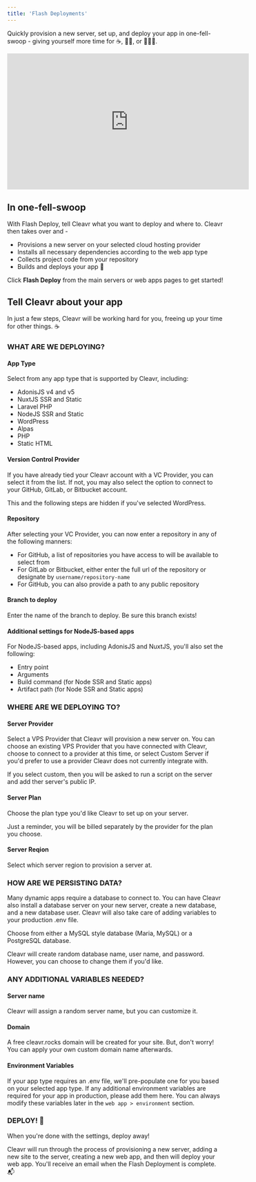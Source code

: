 ```yaml
---
title: 'Flash Deployments'
---
```


Quickly provision a new server, set up, and deploy your app in one-fell-swoop - giving yourself more time for ☕️, 🚶‍♀️, or 👨🏾‍💻. 

<iframe width="560" height="315" src="https://www.youtube.com/embed/wbwQvp7GFag" frameborder="0" allow="accelerometer; autoplay; clipboard-write; encrypted-media; gyroscope; picture-in-picture" allowfullscreen></iframe>

## In one-fell-swoop
With Flash Deploy, tell Cleavr what you want to deploy and where to. Cleavr then takes over and - 
- Provisions a new server on your selected cloud hosting provider
- Installs all necessary dependencies according to the web app type
- Collects project code from your repository
- Builds and deploys your app 🚀

Click **Flash Deploy** from the main servers or web apps pages to get started!

## Tell Cleavr about your app

In just a few steps, Cleavr will be working hard for you, freeing up your time for other things. ☕️

### WHAT ARE WE DEPLOYING?

#### App Type

Select from any app type that is supported by Cleavr, including: 
- AdonisJS v4 and v5
- NuxtJS SSR and Static
- Laravel PHP
- NodeJS SSR and Static
- WordPress
- Alpas
- PHP
- Static HTML

#### Version Control Provider

If you have already tied your Cleavr account with a VC Provider, you can select it from the list. If not, you may also select the option to 
connect to your GitHub, GitLab, or Bitbucket account.

<base-info>
This and the following steps are hidden if you've selected WordPress. 
</base-info>

#### Repository

After selecting your VC Provider, you can now enter a repository in any of the following manners: 
- For GitHub, a list of repositories you have access to will be available to select from
- For GitLab or Bitbucket, either enter the full url of the repository or designate by `username/repository-name`
- For GitHub, you can also provide a path to any public repository 

#### Branch to deploy

Enter the name of the branch to deploy. Be sure this branch exists! 

#### Additional settings for NodeJS-based apps
For NodeJS-based apps, including AdonisJS and NuxtJS, you'll also set the following: 
- Entry point 
- Arguments
- Build command (for Node SSR and Static apps)
- Artifact path (for Node SSR and Static apps)

### WHERE ARE WE DEPLOYING TO?

#### Server Provider

Select a VPS Provider that Cleavr will provision a new server on. You can choose an existing VPS Provider that you have connected with Cleavr, choose
to connect to a provider at this time, or select Custom Server if you'd prefer to use a provider Cleavr does not currently integrate with. 

<base-alert>
If you select custom, then you will be asked to run a script on the server and add ther server's public IP. 
</base-alert>

#### Server Plan

Choose the plan type you'd like Cleavr to set up on your server. 

Just a reminder, you will be billed separately by the provider for the plan you choose. 

#### Server Reqion

Select which server region to provision a server at. 

### HOW ARE WE PERSISTING DATA?

Many dynamic apps require a database to connect to. You can have Cleavr also install a database server on your new server, create a new database, 
and a new database user. Cleavr will also take care of adding variables to your production .env file. 

Choose from either a MySQL style database (Maria, MySQL) or a PostgreSQL database. 

Cleavr will create random database name, user name, and password. However, you can choose to change them if you'd like. 

### ANY ADDITIONAL VARIABLES NEEDED?

#### Server name 

Cleavr will assign a random server name, but you can customize it. 

#### Domain

A free cleavr.rocks domain will be created for your site. But, don't worry! You can apply your own custom domain name afterwards. 

#### Environment Variables

If your app type requires an .env file, we'll pre-populate one for you based on your selected app type. If any additional environment
variables are required for your app in production, please add them here. You can always modify these variables later in the `web app > environment` section. 

### DEPLOY! 🚀

When you're done with the settings, deploy away!

Cleavr will run through the process of provisioning a new server, adding a new site to the server, creating a new web app, and then 
will deploy your web app. You'll receive an email when the Flash Deployment is complete. 📬
